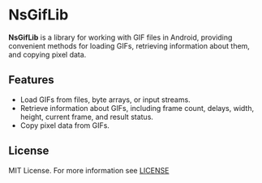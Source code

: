 # NsGifLib

**NsGifLib** is a library for working with GIF files in Android, providing convenient methods for loading GIFs, retrieving information about them, and copying pixel data.

## Features

- Load GIFs from files, byte arrays, or input streams.
- Retrieve information about GIFs, including frame count, delays, width, height, current frame, and result status.
- Copy pixel data from GIFs.

## License
 MIT License. For more information see [LICENSE](LICENSE)